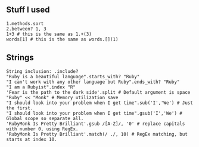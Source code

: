 ## Stuff I used

	1.methods.sort
	2.between? 1, 3
	1+3 # this is the same as 1.+(3)
	words[1] # this is the same as words.[](1)

## Strings

	String inclusion: .include?
	"Ruby is a beautiful language".starts_with? "Ruby"
	"I can't work with any other language but Ruby".ends_with? "Ruby"
	"I am a Rubyist".index "R"
	'Fear is the path to the dark side'.split # Default argument is space
	"Ruby" << "Monk" # Memory utilization save
	"I should look into your problem when I get time".sub('I','We') # Just the first.
	"I should look into your problem when I get time".gsub('I','We') # Global scope so separate all.
	'RubyMonk Is Pretty Brilliant'.gsub /[A-Z]/, '0' # replace capitals with number 0, using RegEx.
	'RubyMonk Is Pretty Brilliant'.match(/ ./, 10) # RegEx matching, but starts at index 10.

